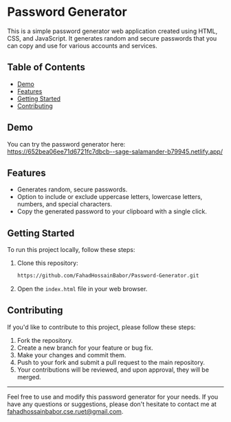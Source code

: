 # Password Generator

This is a simple password generator web application created using HTML, CSS, and JavaScript. It generates random and secure passwords that you can copy and use for various accounts and services.

## Table of Contents
- [Demo](#demo)
- [Features](#features)
- [Getting Started](#getting-started)
- [Contributing](#contributing)

## Demo

You can try the password generator here: https://652bea06ee71d6721fc7dbcb--sage-salamander-b79945.netlify.app/

## Features

- Generates random, secure passwords.
- Option to include or exclude uppercase letters, lowercase letters, numbers, and special characters.
- Copy the generated password to your clipboard with a single click.

## Getting Started

To run this project locally, follow these steps:

1. Clone this repository:

    ```bash
    https://github.com/FahadHossainBabor/Password-Generator.git
    ```

2. Open the `index.html` file in your web browser.

## Contributing

If you'd like to contribute to this project, please follow these steps:

1. Fork the repository.
2. Create a new branch for your feature or bug fix.
3. Make your changes and commit them.
4. Push to your fork and submit a pull request to the main repository.
5. Your contributions will be reviewed, and upon approval, they will be merged.
---

Feel free to use and modify this password generator for your needs. If you have any questions or suggestions, please don't hesitate to contact me at fahadhossainbabor.cse.ruet@gmail.com.
